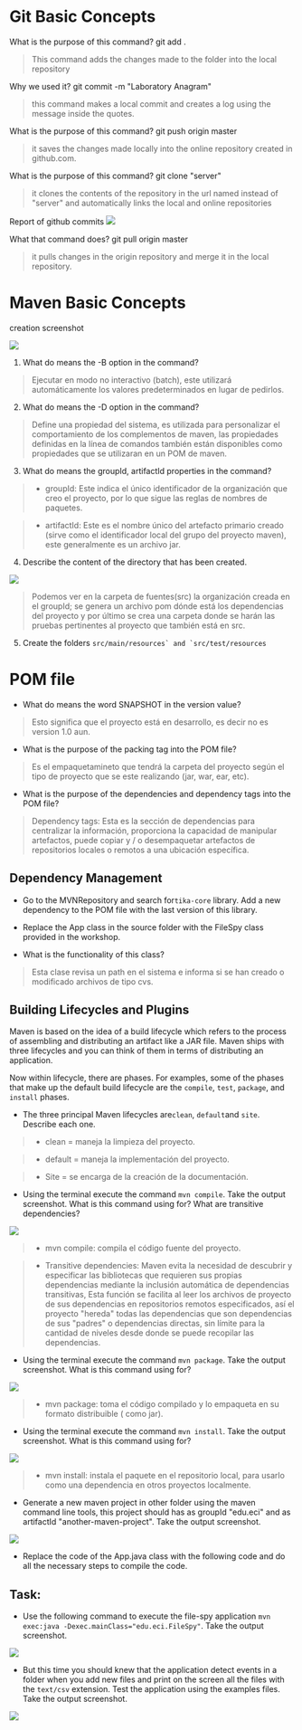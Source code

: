 

# Git Basic Concepts


What is the purpose of this command? git add .

> This command adds the changes made to the folder into the local repository

Why we used it? git commit -m "Laboratory Anagram"
> this command makes a local commit and creates a log using the message inside the quotes.
> 
What is the purpose of this command? git push origin master
> it saves the changes made locally into the online repository created in github.com.
>  

What is the purpose of this command? git clone "server"
> it clones the contents of the repository  in the url named instead of "server" and automatically links the local and online repositories

Report of github commits
![](lab1/images/github.PNG)



What that command does? git pull origin master

> it pulls changes in the origin repository and merge it in the local repository.



# Maven Basic Concepts

  

creation screenshot

  
![](file-spy/images/archetype.PNG)
  

1. What do means the -B option in the command?

  

> Ejecutar en modo no interactivo (batch), este utilizará automáticamente los valores predeterminados en lugar de pedirlos.

  

2. What do means the -D option in the command?

  

> Define una propiedad del sistema, es utilizada para personalizar el comportamiento de los complementos de maven, las propiedades definidas en la línea de comandos también están disponibles como propiedades que se utilizaran en un POM de maven.

  

3. What do means the groupId, artifactId properties in the command?

  

>- groupId: Este indica el único identificador de la organización que creo el proyecto, por lo que sigue las reglas de nombres de paquetes.

  

>- artifactId: Este es el nombre único del artefacto primario creado (sirve como el identificador local del grupo del proyecto maven), este generalmente es un archivo jar.

  

4. Describe the content of the directory that has been created.

  
  
![](file-spy/images/tree.png)

  

> Podemos ver en la carpeta de fuentes(src) la organización creada en el groupId; se genera un archivo pom dónde está los dependencias del proyecto y por último se crea una carpeta donde se harán las pruebas pertinentes al proyecto que también está en src.

  

5. Create the folders ``src/main/resources` and `src/test/resources``

  

  

# POM file

  

  

- What do means the word SNAPSHOT in the version value?

  

>Esto significa que el proyecto está en desarrollo, es decir no es version 1.0 aun.

  

- What is the purpose of the packing tag into the POM file?

  

> Es el empaquetamineto que tendrá la carpeta del proyecto según el tipo de proyecto que se este realizando (jar, war, ear, etc).

  

- What is the purpose of the dependencies and dependency tags into the POM file?

  

>Dependency tags: Esta es la sección de dependencias para centralizar la información, proporciona la capacidad de manipular artefactos, puede copiar y / o desempaquetar artefactos de repositorios locales o remotos a una ubicación específica.

  

## Dependency Management

- Go to the MVNRepository and search for`tika-core` library. Add a new dependency to the POM file with the last version of this library.

- Replace the App class in the source folder with the FileSpy class provided in the workshop.

- What is the functionality of this class?

  

> Esta clase revisa un path en el sistema e informa si se han creado o modificado archivos de tipo cvs.
  

## Building Lifecycles and Plugins

  

Maven is based on the idea of a build lifecycle which refers to the process of assembling and distributing an artifact like a JAR file. Maven ships with three lifecycles and you can think of them in terms of distributing an application.

  

Now within lifecycle, there are phases. For examples, some of the phases that make up the default build lifecycle are the `compile`, `test`, `package`, and `install` phases.

  
  

- The three principal Maven lifecycles are`clean`, `default`and `site`. Describe each one.

>- clean = maneja la limpieza del proyecto.

>- default = maneja la implementación del proyecto.

>- Site = se encarga de la creación de la documentación.

- Using the terminal execute the command `mvn compile`. Take the output screenshot. What is this command using for? What are transitive dependencies?

  
![](file-spy/images/compile.png)

>- mvn compile: compila el código fuente del proyecto.

>- Transitive dependencies: Maven evita la necesidad de descubrir y especificar las bibliotecas que requieren sus propias dependencias mediante la inclusión automática de dependencias transitivas, Esta función se facilita al leer los archivos de proyecto de sus dependencias en repositorios remotos especificados, así el proyecto "hereda" todas las dependencias que son dependencias de sus "padres" o dependencias directas, sin límite para la cantidad de niveles desde donde se puede recopilar las dependencias.

- Using the terminal execute the command `mvn package`. Take the output screenshot. What is this command using for?

  
![](file-spy/images/package.png)

>- mvn package: toma el código compilado y lo empaqueta en su formato distribuible ( como jar).

- Using the terminal execute the command `mvn install`. Take the output screenshot. What is this command using for?

  
![](file-spy/images/install.png)

>- mvn install: instala el paquete en el repositorio local, para usarlo como una dependencia en otros proyectos localmente.

- Generate a new maven project in other folder using the maven command line tools, this project should has as groupId "edu.eci" and as artifactId "another-maven-project". Take the output screenshot.

![](file-spy/images/another-maven.png)

- Replace the code of the App.java class with the following code and do all the necessary steps to compile the code.

  

## Task:

  

- Use the following command to execute the file-spy application `mvn exec:java -Dexec.mainClass="edu.eci.FileSpy"`. Take the output screenshot.

![](file-spy/images/exec1.PNG)

- But this time you should knew that the application detect events in a folder when you add new files and print on the screen all the files with the `text/csv` extension. Test the application using the examples files. Take the output screenshot.

![](file-spy/images/exec2.PNG)
